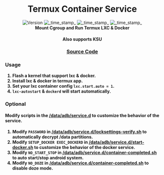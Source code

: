 <h1 align="center">Termux Container Service</h1>

<div align="center">
  <!-- Version -->
    <img src="https://img.shields.io/badge/Version-v1.3-blue.svg?longCache=true&style=popout-square"
      alt="Version" />
  <!-- Last Updated -->
    <img src="https://img.shields.io/badge/Updated-2024.12.20-green.svg?longCache=true&style=flat-square"
      alt="_time_stamp_" />
  <!-- Min Magisk -->
    <img src="https://img.shields.io/badge/MinMagisk-27.0-red.svg?longCache=true&style=flat-square"
      alt="_time_stamp_" />
  <!-- Min KSU -->
    <img src="https://img.shields.io/badge/MinKernelSU-0.9.5-red.svg?longCache=true&style=flat-square"
      alt="_time_stamp_" /></div>

<div align="center">
  <strong>Mount Cgroup and Run Termux LXC & Docker 
  <h4>Also supports KSU</h4>
</div>

<div align="center">
  <h3>
    <a href="https://github.com/5kind/termux-container">
      Source Code
    </a>
  </h3>
</div>

### Usage
1. Flash a kernel that support lxc & docker.
2. Install lxc & docker in termux app.
3. Set your lxc container config `lxc.start.auto = 1`.
4. `lxc-autostart` & `dockerd` will start automatically.

### Optional
#### Modify scripts in the [/data/adb/service.d](./service.d) to customize the behavior of the service.
1. Modify `PASSWORD` in [/data/adb/service.d/locksettings-verify.sh](./service.d/locksettings-verify.sh) to automatically decrypt /data partitions.
2. Modify `SETUP_DOCKER EXEC_DOCKERD` in [/data/adb/service.d/start-docker.sh](./service.d/start-docker.sh) to customize the behavior of the docker service.
3. Modify `NO_START_STOP` in [/data/adb/service.d/container-completed.sh](./service.d/container-completed.sh) to auto start/stop android system.
4. Modify `NO_DOZE` in [/data/adb/service.d/container-completed.sh](./service.d/container-completed.sh) to disable doze mode.